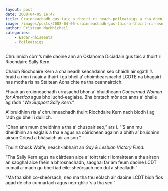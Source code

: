 ```yaml
---
layout: post
date: 2008-04-05 16:47
title: Cruinneachadh gus taic a thoirt ri neach-poileataigs a tha dhen bheachd gu bheil a’ choimhearsnachd LCDTE nas miosa na ceannaircich
image: /images/posts/2008-04-05-cruinneachadh-gus-taic-a-thoirt-ri-neach-poileataigs-a-tha-dhen-bheachd-gu-bheil-a-choimhearsnachd-lcdte-nas-miosa-na-ceannaircich.webp
author: Crìstean MacMhìcheil
categories:
    - Eadar-nàiseanta
    - Poileataigs
---
```


Chruinnich còrr ’s mìle daoine ann an Oklahoma Diciadain gus taic a thoirt ri Riochdaire Sally Kern.

Chaidh Riochdaire Kern a chàineadh seachdainn seo chaidh air sgàth ’s òraid a rinn i nuair a thuirt i gu bheil a’ choimhearsnachd LCDTE na bhagairt nas motha ris na Stàitean Aonaichte na tha ceannaircich.

Fhuair an cruinneachadh urrasachd bhon a’ bhuidheann *Concerned Women for America* agus bho luchd-eaglaise. Bha bratach mòr aca anns a’ bhaile ag ràdh “*We Support Sally Kern.*”

A’ bruidhinn ris a’ chruinneachadh thuirt Riochdaire Kern nach biodh i ag ràdh gu bheil i duillich.

“Chan ann mum dheidhinn a tha a’ chuspair seo,” ars i. “‘S ann mu dheidhinn an eaglais a tha e agus na còirichean againn a bhith a’ bruidhinn airson Crìosd a bhàsaich air an son.”

Thuirt Chuck Wolfe, neach-labhairt an *Gay &amp; Lesbian Victory Fund*:

“Tha Sally Kern agus na càirdean aice a’ toirt taic ri iomairtean a tha airson an saoghal aice fhèin a bhrosnachadh, saoghal far am feum daoine LCDT cumail a-mach gu bheil iad eile-sheòrsach neo dol à shealladh.”

“Ma tha sibh co-sheòrsach, neo ma tha thu eòlach air daoine LCDT bidh fios agad dè cho cunnartach agus neo-ghlic ’s a tha seo.”
